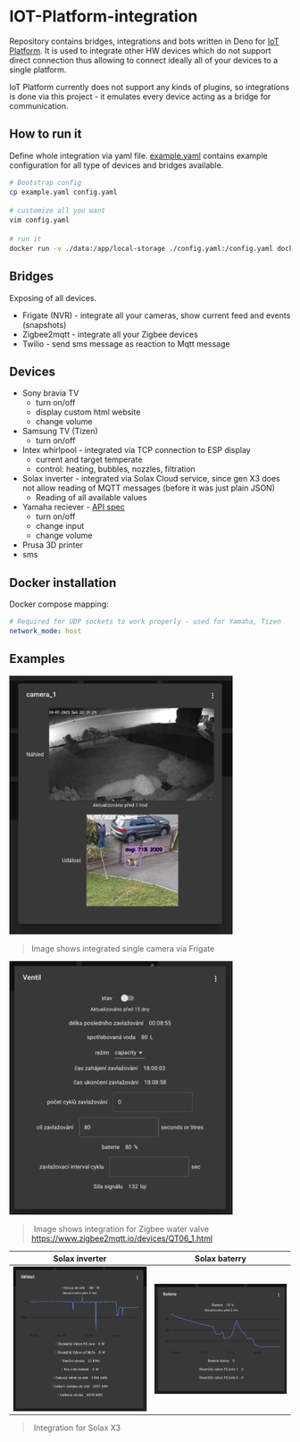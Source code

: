 # IOT-Platform-integration

Repository contains bridges, integrations and bots written in Deno for [IoT Platform](github.com/founek2/IOT-Platform). It is used to integrate other HW devices which do not support direct connection thus allowing to connect ideally all of your devices to a single platform.

IoT Platform currently does not support any kinds of plugins, so integrations is done via this project - it emulates every device acting as a bridge for communication.

## How to run it

Define whole integration via yaml file. [example.yaml](./example.yaml) contains example configuration for all type of devices and bridges available.

```bash
# Bootstrap config
cp example.yaml config.yaml

# customize all you want
vim config.yaml

# run it
docker run -v ./data:/app/local-storage ./config.yaml:/config.yaml docker-registry.iotdomu.cz/iot-platform/integration
```

## Bridges

Exposing of all devices.

- Frigate (NVR) - integrate all your cameras, show current feed and events (snapshots)
- Zigbee2mqtt - integrate all your Zigbee devices
- Twilio - send sms message as reaction to Mqtt message

## Devices

- Sony bravia TV
  - turn on/off
  - display custom html website
  - change volume
- Samsung TV (Tizen)
  - turn on/off
- Intex whirlpool - integrated via TCP connection to ESP display
  - current and target temperate
  - control: heating, bubbles, nozzles, filtration
- Solax inverter - integrated via Solax Cloud service, since gen X3 does not allow reading of MQTT messages (before it was just plain JSON)
  - Reading of all available values
- Yamaha reciever - [API spec](./_media/yamaha_API_spec.pdf)
  - turn on/off
  - change input
  - change volume
- Prusa 3D printer
- sms

## Docker installation

Docker compose mapping:

```yaml
# Required for UDP sockets to work properly - used for Yamaha, Tizen
network_mode: host
```

## Examples

<img src="./_media/screenshots/camera_dialog.png" alt="Dialog" width="400"/>

> Image shows integrated single camera via Frigate

<img src="./_media/screenshots/valve_dialog.png" alt="Zigbee valve" width="400"/>

> Image shows integration for Zigbee water valve <https://www.zigbee2mqtt.io/devices/QT06_1.html>

Solax inverter             |  Solax baterry
:-------------------------:|:-------------------------:
<img src="./_media/screenshots/solax_dialog.png" alt="Solax inverter" width="400"/> |  <img src="./_media/screenshots/solax_baterry_dialog.png" alt="Solax inverter" width="400"/>

> Integration for Solax X3
